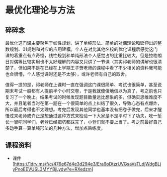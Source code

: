 # 最优化理论与方法
## 碎碎念
最优化这门课主要聚焦于线性规划，讲了单纯形法、简单的对偶理论和延伸出的整数规划、01规划和对应的应用建模。个人在对比其他名校的优化课程后感觉这门课的着重点有点奇怪，线性规划和单纯形法个人感觉占的比重比较大，但是拉格朗日对偶等比较实用也不太好理解的内容又只讲了一节课（其实祁老师的讲解也很清楚了，但如果不是在已经在上学期王子贺老师的课程中看了不少相关的资料我可能也会很懵，个人感觉课时还是不太够），或许老师有自己的取舍。

值得一提的是，祁老师在上课时一直在强调这门课很简单、考试也很简单，甚至说期末考试一般都有人提前半个小时交卷，于是我就傻傻地信以为真了，考之前也只复习了一个晚上。结果考试的时候发现题目数量远比想象的多，但确实思维难度不大，并且笔者当时在第一题在一个很简单的点上纠结了很久，导致心态有点爆炸，所以最后考得也不太理想。考完后发现其他同学也基本没有把卷子做完，后来才醒悟过来老师或许正是想通过这种方式来检验一下大家是不是平时下了功夫，吃一堑长一智吧同学们，老登已经把坑都踩完了，小登们就不要上当了。考之前最好自己多动手算一算单纯形法的几种方法，增加点熟练度。

## 课程资料
- 课件[https://1drv.ms/f/c/476e67d4e3d294e3/Era9oDtzrUVGsaVsTLdjWdgBLjyPnoEEVUSL3MYYBjLydw?e=RXedzm]